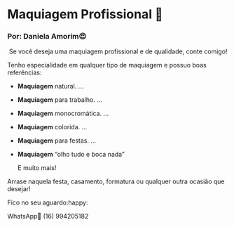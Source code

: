 # Maquiagem Profissional :lipstick:

### Por: Daniela Amorim:heart_eyes: ###

​	Se você deseja uma maquiagem profissional e de qualidade, conte comigo!

Tenho especialidade em qualquer tipo de maquiagem e possuo boas referências:

- **Maquiagem** natural. ...

- **Maquiagem** para trabalho. ...

- **Maquiagem** monocromática. ...

- **Maquiagem** colorida. ...

- **Maquiagem** para festas. ...

- **Maquiagem** “olho tudo e boca nada”

   E muito mais! 

Arrase naquela festa, casamento, formatura ou qualquer outra ocasião que desejar!

Fico no seu aguardo:happy:

WhatsApp:calling: (16) 994205182

